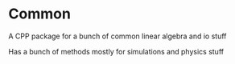 # Common

A CPP package for a bunch of common linear algebra and io stuff

Has a bunch of methods mostly for simulations and physics stuff
